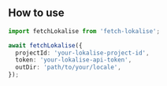 ## How to use

```typescript
import fetchLokalise from 'fetch-lokalise';

await fetchLokalise({
  projectId: 'your-lokalise-project-id',
  token: 'your-lokalise-api-token',
  outDir: 'path/to/your/locale',
});
```
